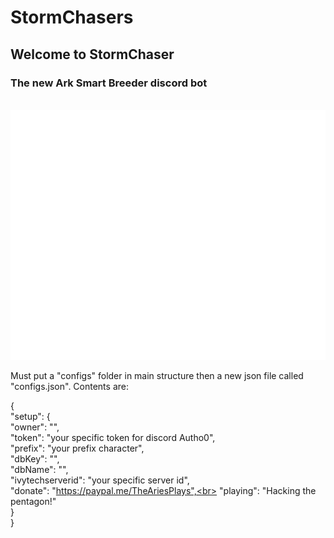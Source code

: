 # StormChasers
<p>
<h2>Welcome to StormChaser</h2>
<h3>The new Ark Smart Breeder discord bot</h3>
</p>

<div align="center">
  <br>
  <a href="https://www.github.com/AriesPlaysNation/StormChasers">
    <img src="img/readme.svg" width="800" height="400" alt="Hello">
  </a>
</div>

<p>
  Must put a "configs" folder in main structure then a new json file called "configs.json".
  Contents are:


  
  {<br>
  "setup": {<br>
    "owner": "",<br>
    "token": "your specific token for discord Autho0",<br>
    "prefix": "your prefix character",<br>
    "dbKey": "",<br>
    "dbName": "",<br>
    "ivytechserverid": "your specific server id",<br>
    "donate": "https://paypal.me/TheAriesPlays",<br>
    "playing": "Hacking the pentagon!"<br>
  }<br>
}
</p>
